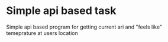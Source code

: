 # Simple api based task
Simple api based program for getting current ari and "feels like" temeprature at users location 
